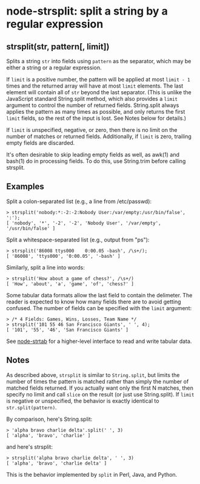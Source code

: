 # node-strsplit: split a string by a regular expression

## strsplit(str, pattern[, limit])

Splits a string `str` into fields using `pattern` as the separator, which may be
either a string or a regular expression.

If `limit` is a positive number, the pattern will be applied at most `limit - 1`
times and the returned array will have at most `limit` elements.  The last
element will contain all of `str` beyond the last separator.  (This is unlike
the JavaScript standard String.split method, which also provides a `limit`
argument to control the number of returned fields.  String.split always applies
the pattern as many times as possible, and only returns the first `limit`
fields, so the rest of the input is lost.  See Notes below for details.)

If `limit` is unspecified, negative, or zero, then there is no limit on the
number of matches or returned fields.  Additionally, if `limit` is zero,
trailing empty fields are discarded.

It's often desirable to skip leading empty fields as well, as awk(1) and bash(1)
do in processing fields.  To do this, use String.trim before calling strsplit.


## Examples

Split a colon-separated list (e.g., a line from /etc/passwd):

    > strsplit('nobody:*:-2:-2:Nobody User:/var/empty:/usr/bin/false', ':');
    [ 'nobody', '*', '-2', '-2', 'Nobody User', '/var/empty', '/usr/bin/false' ]

Split a whitespace-separated list (e.g., output from "ps"):

    > strsplit('86008 ttys000    0:00.05 -bash', /\s+/);
    [ '86008', 'ttys000', '0:00.05', '-bash' ]

Similarly, split a line into words:

    > strsplit('How about a game of chess?', /\s+/)
    [ 'How', 'about', 'a', 'game', 'of', 'chess?' ]

Some tabular data formats allow the last field to contain the delimeter.  The
reader is expected to know how many fields there are to avoid getting confused.
The number of fields can be specified with the `limit` argument:

    > /* 4 Fields: Games, Wins, Losses, Team Name */
    > strsplit('101 55 46 San Francisco Giants', ' ', 4);
    [ '101', '55', '46', 'San Francisco Giants' ]

See [node-strtab](https://github.com/davepacheco/node-tab) for a higher-level
interface to read and write tabular data.


## Notes

As described above, `strsplit` is similar to `String.split`, but limits the
number of times the pattern is matched rather than simply the number of matched
fields returned.  If you actually want only the first N matches, then specify no
limit and call `slice` on the result (or just use String.split).  If `limit` is
negative or unspecified, the behavior is exactly identical to
`str.split(pattern)`.

By comparison, here's String.split:

    > 'alpha bravo charlie delta'.split(' ', 3)
    [ 'alpha', 'bravo', 'charlie' ]

and here's strsplit:

    > strsplit('alpha bravo charlie delta', ' ', 3)
    [ 'alpha', 'bravo', 'charlie delta' ]

This is the behavior implemented by `split` in Perl, Java, and Python.
